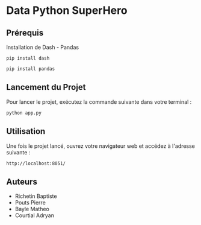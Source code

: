 # Data Python SuperHero

## Prérequis 

Installation de Dash - Pandas

```
pip install dash

pip install pandas
```

## Lancement du Projet

Pour lancer le projet, exécutez la commande suivante dans votre terminal :

```
python app.py
```

## Utilisation

Une fois le projet lancé, ouvrez votre navigateur web et accédez à l'adresse suivante :

```
http://localhost:8051/
```

## Auteurs

- Richetin Baptiste
- Pouts Pierre
- Bayle Matheo
- Courtial Adryan